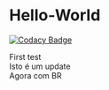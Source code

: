 

# Hello-World

[![Codacy Badge](https://api.codacy.com/project/badge/Grade/e29adcd3eb0e4c29b01937c22df3b6d4)](https://app.codacy.com/gh/IGFCoimbra/Hello-World?utm_source=github.com&utm_medium=referral&utm_content=IGFCoimbra/Hello-World&utm_campaign=Badge_Grade_Settings)

First test <br />
Isto é um update <br />
Agora com BR

